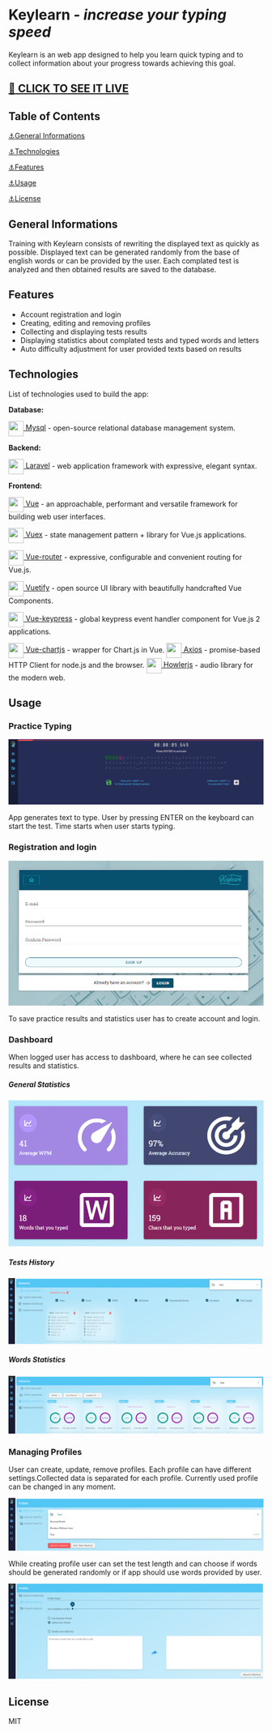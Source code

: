 # Keylearn _- increase your typing speed_

Keylearn is an web app designed to help you learn quick typing and to collect information about your progress towards
achieving this goal.

## [🔗 CLICK TO SEE IT LIVE](https://keylearn.rafaljagielski.pl)

## Table of Contents

[⚓General Informations](#general-informations)

[⚓Technologies](#technologies)

[⚓Features](#features)

[⚓Usage](#usage)

[⚓License](#license)

## General Informations

Training with Keylearn consists of rewriting the displayed text as quickly as possible. Displayed text can be generated
randomly from the base of english words or can be provided by the user. Each complated test is analyzed and then
obtained results are saved to the database.

## Features

- Account registration and login
- Creating, editing and removing profiles
- Collecting and displaying tests results
- Displaying statistics about complated tests and typed words and letters
- Auto difficulty adjustment for user provided texts based on results

## Technologies

List of technologies used to build the app:

**Database:**

<a href="https://www.mysql.com"><img src="https://github.com/rafJagCode/tech_icons/blob/main/mysql.png?raw=true" width="30" height="30" style="vertical-align:middle"/>
Mysql</a> - open-source relational database management system.

**Backend:**

<a href="https://laravel.com"><img src="https://github.com/rafJagCode/tech_icons/blob/main/laravel.png?raw=true" width="30" height="30" style="vertical-align:middle"/>
Laravel</a> - web application framework with expressive, elegant syntax.

**Frontend:**

<a href="https://vuejs.org"><img src="https://github.com/rafJagCode/tech_icons/blob/main/vue.png?raw=true" width="30" height="30" style="vertical-align:middle"/>
Vue</a> - an approachable, performant and versatile framework for building web user interfaces.

<a href="https://vuex.vuejs.org"><img src="https://github.com/rafJagCode/tech_icons/blob/main/vuex.png?raw=tru" width="30" height="30" style="vertical-align:middle"/>
Vuex</a> - state management pattern + library for Vue.js applications.

<a href="https://router.vuejs.org"><img src="https://github.com/rafJagCode/tech_icons/blob/main/vue-router.png?raw=tru" width="30" height="30" style="vertical-align:middle"/>
Vue-router</a> - expressive, configurable and convenient routing for Vue.js.

<a href="https://vuetifyjs.com"><img src="https://raw.githubusercontent.com/rafJagCode/tech_icons/289e0727706e12ff5296e4c0dd05cf5dbb4d62d2/vuetify.svg" width="30" height="30" style="vertical-align:middle"/>
Vuetify</a> - open source UI library with beautifully handcrafted Vue Components.

<a href="https://www.npmjs.com/package/vue-keypress"><img src="https://github.com/rafJagCode/tech_icons/blob/main/keypress.png?raw=true" width="30" height="30" style="vertical-align:middle"/>
Vue-keypress</a> - global keypress event handler component for Vue.js 2 applications.

<a href="https://vue-chartjs.org">
<img src="https://github.com/rafJagCode/tech_icons/blob/main/chart.png?raw=true" width="30" height="30" style="vertical-align:middle"/> Vue-chartjs</a> - wrapper for Chart.js in Vue.

<a href="https://axios-http.com">
<img src="https://raw.githubusercontent.com/rafJagCode/tech_icons/01135de0f10196248f5472ee79bb8a826a553b7f/axios.svg" width="30" height="30" style="vertical-align:middle"/> Axios</a> - promise-based HTTP Client for node.js and the browser.

<a href="https://howlerjs.com">
<img src="https://raw.githubusercontent.com/rafJagCode/tech_icons/f7293832f26dd3ae3c3315f3dc28e1970df304c4/howler.svg" width="30" height="30" style="vertical-align:middle"/> Howlerjs</a> - audio library for the modern web.

## Usage

### Practice Typing

![App Screenshot](./readme_images/keylearn_practice.png)

App generates text to type. User by pressing ENTER on the keyboard can start the test. Time starts when user starts
typing.

### Registration and login

![App Screenshot](./readme_images/keylearn_register.png)

To save practice results and statistics user has to create account and login.

### Dashboard

When logged user has access to dashboard, where he can see collected results and statistics.

##### General Statistics

![App Screenshot](./readme_images/keylearn_dashboard.png)

##### Tests History

![App Screenshot](./readme_images/keylearn_test_history.png)

##### Words Statistics

![App Screenshot](./readme_images/keylearn_words_statistics.png)

### Managing Profiles

User can create, update, remove profiles. Each profile can have different settings.Collected data is separated for each
profile. Currently used profile can be changed in any moment.

![App Screenshot](./readme_images/keylearn_profile_manager.png)

While creating profile user can set the test length and can choose if words should be generated randomly or if app
should use words provided by user.

![App Screenshot](./readme_images/keylearn_creating_profile.png)

## License

MIT

[mysql]: https://www.mysql.com
[laravel]: https://laravel.com
[vue]: https://vuejs.org
[vuetify]: https://vuetifyjs.com
[vue-chartjs]: https://vue-chartjs.org
[vue-keypress]: https://www.npmjs.com/package/vue-keypress
[vue-router]: https://router.vuejs.org
[vuex]: https://vuex.vuejs.org
[vue-axios]: https://www.npmjs.com/package/vue-axios
[howler.js]: https://howlerjs.com
